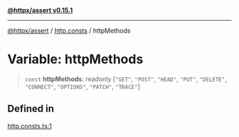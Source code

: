 [**@httpx/assert v0.15.1**](../../README.md)

***

[@httpx/assert](../../README.md) / [http.consts](../README.md) / httpMethods

# Variable: httpMethods

> `const` **httpMethods**: readonly [`"GET"`, `"POST"`, `"HEAD"`, `"PUT"`, `"DELETE"`, `"CONNECT"`, `"OPTIONS"`, `"PATCH"`, `"TRACE"`]

## Defined in

[http.consts.ts:1](https://github.com/belgattitude/httpx/blob/d121a71b95064daafd75a20aabf0a30f5fcdfbfa/packages/assert/src/http.consts.ts#L1)
